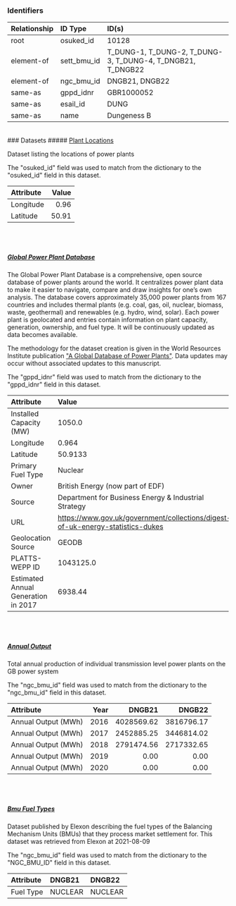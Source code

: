### Identifiers

| Relationship   | ID Type     | ID(s)                                                      |
|:---------------|:------------|:-----------------------------------------------------------|
| root           | osuked_id   | 10128                                                      |
| element-of     | sett_bmu_id | T_DUNG-1, T_DUNG-2, T_DUNG-3, T_DUNG-4, T_DNGB21, T_DNGB22 |
| element-of     | ngc_bmu_id  | DNGB21, DNGB22                                             |
| same-as        | gppd_idnr   | GBR1000052                                                 |
| same-as        | esail_id    | DUNG                                                       |
| same-as        | name        | Dungeness B                                                |

<br>
### Datasets
##### <a href="https://raw.githubusercontent.com/OSUKED/Dictionary-Datasets/main/datasets/plant-locations/datapackage.json">Plant Locations</a>

Dataset listing the locations of power plants

The "osuked_id" field was used to match from the dictionary to the "osuked_id" field in this dataset.

| Attribute   |   Value |
|:------------|--------:|
| Longitude   |    0.96 |
| Latitude    |   50.91 |

<br><br>
##### <a href="https://raw.githubusercontent.com/OSUKED/Dictionary-Datasets/main/datasets/global-power-plant-database/datapackage.json">Global Power Plant Database</a>

The Global Power Plant Database is a comprehensive, open source database of power plants around the world. It centralizes power plant data to make it easier to navigate, compare and draw insights for one’s own analysis. The database covers approximately 35,000 power plants from 167 countries and includes thermal plants (e.g. coal, gas, oil, nuclear, biomass, waste, geothermal) and renewables (e.g. hydro, wind, solar). Each power plant is geolocated and entries contain information on plant capacity, generation, ownership, and fuel type. It will be continuously updated as data becomes available. 

The methodology for the dataset creation is given in the World Resources Institute publication ["A Global Database of Power Plants"](https://www.wri.org/research/global-database-power-plants). Data updates may occur without associated updates to this manuscript.

The "gppd_idnr" field was used to match from the dictionary to the "gppd_idnr" field in this dataset.

| Attribute                           | Value                                                                          |
|:------------------------------------|:-------------------------------------------------------------------------------|
| Installed Capacity (MW)             | 1050.0                                                                         |
| Longitude                           | 0.964                                                                          |
| Latitude                            | 50.9133                                                                        |
| Primary Fuel Type                   | Nuclear                                                                        |
| Owner                               | British Energy (now part of EDF)                                               |
| Source                              | Department for Business Energy & Industrial Strategy                           |
| URL                                 | https://www.gov.uk/government/collections/digest-of-uk-energy-statistics-dukes |
| Geolocation Source                  | GEODB                                                                          |
| PLATTS-WEPP ID                      | 1043125.0                                                                      |
| Estimated Annual Generation in 2017 | 6938.44                                                                        |

<br><br>
##### <a href="https://raw.githubusercontent.com/OSUKED/Dictionary-Datasets/main/datasets/annual-output/datapackage.json">Annual Output</a>

Total annual production of individual transmission level power plants on the GB power system

The "ngc_bmu_id" field was used to match from the dictionary to the "ngc_bmu_id" field in this dataset.

| Attribute           |   Year |     DNGB21 |     DNGB22 |
|:--------------------|-------:|-----------:|-----------:|
| Annual Output (MWh) |   2016 | 4028569.62 | 3816796.17 |
| Annual Output (MWh) |   2017 | 2452885.25 | 3446814.02 |
| Annual Output (MWh) |   2018 | 2791474.56 | 2717332.65 |
| Annual Output (MWh) |   2019 |       0.00 |       0.00 |
| Annual Output (MWh) |   2020 |       0.00 |       0.00 |

<br><br>
##### <a href="https://raw.githubusercontent.com/OSUKED/Dictionary-Datasets/main/datasets/bmu-fuel-types/datapackage.json">Bmu Fuel Types</a>

Dataset published by Elexon describing the fuel types of the Balancing Mechanism Units (BMUs) that they process market settlement for. This dataset was retrieved from Elexon at 2021-08-09

The "ngc_bmu_id" field was used to match from the dictionary to the "NGC_BMU_ID" field in this dataset.

| Attribute   | DNGB21   | DNGB22   |
|:------------|:---------|:---------|
| Fuel Type   | NUCLEAR  | NUCLEAR  |
